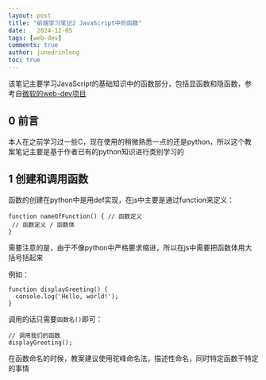 ```yaml
---
layout: post
title: "前端学习笔记2 JavaScript中的函数"
date:   2024-12-05
tags: [web-dev]
comments: true
author: junedrinleng
toc: true
---
```


该笔记主要学习JavaScript的基础知识中的函数部分，包括显函数和隐函数，参考自[微软的web-dev项目](https://github.com/microsoft/Web-Dev-For-Beginners/blob/main/2-js-basics/2-functions-methods/translations/README.zh-cn.md)
<!-- more -->

## 0 前言
本人在之前学习过一些C，现在使用的稍微熟悉一点的还是python，所以这个教案笔记主要是基于作者已有的python知识进行类别学习的

## 1 创建和调用函数
函数的创建在python中是用def实现，在js中主要是通过function来定义：
~~~
function nameOfFunction() { // 函数定义
 // 函数定义 / 函数体
}
~~~
需要注意的是，由于不像python中严格要求缩进，所以在js中需要把函数体用大括号括起来  

例如：
```
function displayGreeting() {
  console.log('Hello, world!');
}
```
调用的话只需要`函数名()`即可：
~~~
// 调用我们的函数
displayGreeting();
~~~

在函数命名的时候，教案建议使用驼峰命名法，描述性命名，同时特定函数干特定的事情